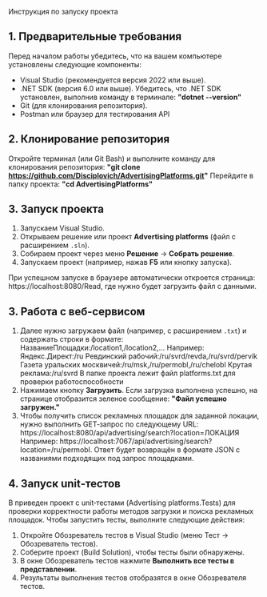 Инструкция по запуску проекта
## 1. Предварительные требования

Перед началом работы убедитесь, что на вашем компьютере установлены следующие компоненты:
- Visual Studio (рекомендуется версия 2022 или выше).
- .NET SDK (версия 6.0 или выше). Убедитесь, что .NET SDK установлен, выполнив команду в терминале:
**"dotnet --version"**
- Git (для клонирования репозитория).
- Postman или браузер для тестирования API

## 2. Клонирование репозитория

Откройте терминал (или Git Bash) и выполните команду для клонирования репозитория:
**"git clone https://github.com/Disciplovich/AdvertisingPlatforms.git"** 
Перейдите в папку проекта: 
**"cd AdvertisingPlatforms"**

## 3. Запуск проекта

1. Запускаем Visual Studio.
2. Открываем решение или проект **Advertising platforms** (файл с расширением `.sln`).
3. Собираем проект через меню **Решение** -> **Собрать решение**.
4. Запускаем проект (например, нажав **F5** или кнопку запуска).

При успешном запуске в браузере автоматически откроется страница: https://localhost:8080/Read, где нужно будет загрузить файл с данными.

## 3. Работа с веб-сервисом

1. Далее нужно загружаем файл (например, с расширением `.txt`) и содержать строки в формате: НазваниеПлощадки:/location1,/location2,...
Например: Яндекс.Директ:/ru Ревдинский рабочий:/ru/svrd/revda,/ru/svrd/pervik Газета уральских москвичей:/ru/msk,/ru/permobl,/ru/chelobl Крутая реклама:/ru/svrd
В папке проекта лежит файл platforms.txt для проверки работоспособности
2. Нажимаем кнопку **Загрузить**. Если загрузка выполнена успешно, на странице отобразится зеленое сообщение: **"Файл успешно загружен."**
3. Чтобы получить список рекламных площадок для заданной локации, нужно выполнить GET‑запрос по следующему URL: https://localhost:8080/api/advertising/search?location=ЛОКАЦИЯ
Например: https://localhost:7067/api/advertising/search?location=/ru/permobl. Ответ будет возвращён в формате JSON с названиями подходящих под запрос площадками.

## 4. Запуск unit‑тестов

В приведен проект с unit‑тестами (Advertising platforms.Tests) для проверки корректности работы методов загрузки и поиска рекламных площадок. Чтобы запустить тесты, выполните следующие действия:

1. Откройте Обозреватель тестов в Visual Studio (меню Тест → Обозреватель тестов).
2. Соберите проект (Build Solution), чтобы тесты были обнаружены.
3. В окне Обозреватель тестов нажмите **Выполнить все тесты в представлении**.
4. Результаты выполнения тестов отобразятся в окне Обозревателя тестов.
